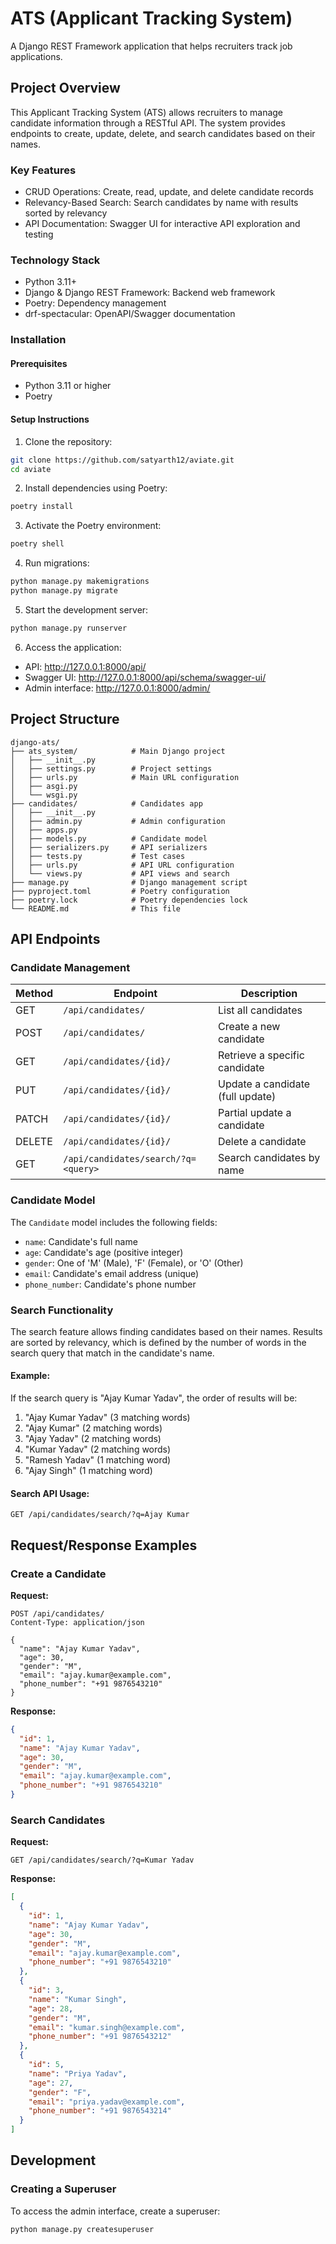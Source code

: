 # ATS (Applicant Tracking System)
A Django REST Framework application that helps recruiters track job applications.

## Project Overview
This Applicant Tracking System (ATS) allows recruiters to manage candidate information through a RESTful API. The system provides endpoints to create, update, delete, and search candidates based on their names.

### Key Features
- CRUD Operations: Create, read, update, and delete candidate records
- Relevancy-Based Search: Search candidates by name with results sorted by relevancy
- API Documentation: Swagger UI for interactive API exploration and testing

### Technology Stack
- Python 3.11+
- Django & Django REST Framework: Backend web framework
- Poetry: Dependency management
- drf-spectacular: OpenAPI/Swagger documentation
  
### Installation
#### Prerequisites
- Python 3.11 or higher
- Poetry

#### Setup Instructions
1. Clone the repository:
```bash
git clone https://github.com/satyarth12/aviate.git
cd aviate
```
2. Install dependencies using Poetry:
```bash
poetry install
```
3. Activate the Poetry environment:
```bash
poetry shell
```
4. Run migrations:
```bash
python manage.py makemigrations
python manage.py migrate
```
5. Start the development server:
```bash
python manage.py runserver
```
6. Access the application:
- API: http://127.0.0.1:8000/api/
- Swagger UI: http://127.0.0.1:8000/api/schema/swagger-ui/
- Admin interface: http://127.0.0.1:8000/admin/

## Project Structure

```
django-ats/
├── ats_system/            # Main Django project
│   ├── __init__.py
│   ├── settings.py        # Project settings
│   ├── urls.py            # Main URL configuration
│   ├── asgi.py
│   └── wsgi.py
├── candidates/            # Candidates app
│   ├── __init__.py
│   ├── admin.py           # Admin configuration
│   ├── apps.py
│   ├── models.py          # Candidate model
│   ├── serializers.py     # API serializers
│   ├── tests.py           # Test cases
│   ├── urls.py            # API URL configuration
│   └── views.py           # API views and search 
├── manage.py              # Django management script
├── pyproject.toml         # Poetry configuration
├── poetry.lock            # Poetry dependencies lock 
└── README.md              # This file
```

## API Endpoints

### Candidate Management

| Method | Endpoint                            | Description                      |
| ------ | ----------------------------------- | -------------------------------- |
| GET    | `/api/candidates/`                  | List all candidates              |
| POST   | `/api/candidates/`                  | Create a new candidate           |
| GET    | `/api/candidates/{id}/`             | Retrieve a specific candidate    |
| PUT    | `/api/candidates/{id}/`             | Update a candidate (full update) |
| PATCH  | `/api/candidates/{id}/`             | Partial update a candidate       |
| DELETE | `/api/candidates/{id}/`             | Delete a candidate               |
| GET    | `/api/candidates/search/?q=<query>` | Search candidates by name        |

### Candidate Model

The `Candidate` model includes the following fields:

- `name`: Candidate's full name
- `age`: Candidate's age (positive integer)
- `gender`: One of 'M' (Male), 'F' (Female), or 'O' (Other)
- `email`: Candidate's email address (unique)
- `phone_number`: Candidate's phone number

### Search Functionality

The search feature allows finding candidates based on their names. Results are sorted by relevancy, which is defined by the number of words in the search query that match in the candidate's name.

#### Example:

If the search query is "Ajay Kumar Yadav", the order of results will be:
1. "Ajay Kumar Yadav" (3 matching words)
2. "Ajay Kumar" (2 matching words)
3. "Ajay Yadav" (2 matching words)
4. "Kumar Yadav" (2 matching words)
5. "Ramesh Yadav" (1 matching word)
6. "Ajay Singh" (1 matching word)

#### Search API Usage:

```
GET /api/candidates/search/?q=Ajay Kumar
```

## Request/Response Examples

### Create a Candidate

**Request:**
```http
POST /api/candidates/
Content-Type: application/json

{
  "name": "Ajay Kumar Yadav",
  "age": 30,
  "gender": "M",
  "email": "ajay.kumar@example.com",
  "phone_number": "+91 9876543210"
}
```

**Response:**
```json
{
  "id": 1,
  "name": "Ajay Kumar Yadav",
  "age": 30,
  "gender": "M",
  "email": "ajay.kumar@example.com",
  "phone_number": "+91 9876543210"
}
```

### Search Candidates

**Request:**
```http
GET /api/candidates/search/?q=Kumar Yadav
```

**Response:**
```json
[
  {
    "id": 1,
    "name": "Ajay Kumar Yadav",
    "age": 30,
    "gender": "M",
    "email": "ajay.kumar@example.com",
    "phone_number": "+91 9876543210"
  },
  {
    "id": 3,
    "name": "Kumar Singh",
    "age": 28,
    "gender": "M",
    "email": "kumar.singh@example.com",
    "phone_number": "+91 9876543212"
  },
  {
    "id": 5,
    "name": "Priya Yadav",
    "age": 27,
    "gender": "F",
    "email": "priya.yadav@example.com",
    "phone_number": "+91 9876543214"
  }
]
```

## Development

### Creating a Superuser

To access the admin interface, create a superuser:

```bash
python manage.py createsuperuser
```